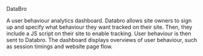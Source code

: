 DataBro

A user behaviour analytics dashboard. Databro allows site owners to sign up and 
specify what behaviour they want tracked on their site. Then, they include a JS 
script on their site to enable tracking. User behaviour is then sent to Databro.
The dashboard displays overviews of user behaviour, such as session timings and 
website page flow. 